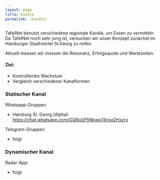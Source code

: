 ```yaml
---
layout: page
title: Kanäle
permalink: /kanäle/
---
```


TafelNet benutzt verschiedene regionale Kanäle, um Essen zu vermitteln. Da TafelNet noch sehr jung ist, versuchen wir unser Konzept zunächst im Hamburger Stadtviertel St.Georg zu reifen.

Aktuell messen wir messen die Resonanz, Erfolgsquote und Wartezeiten.

#### Ziel:
- Kontrolliertes Wachstum
- Vergleich verschiedener Kanalformen


### Statischer Kanal

Whatsapp-Gruppen:
* Hamburg St. Georg (Alpha): https://chat.whatsapp.com/GQRpSP5Nkwp74csq2Hxzrx

Telegram-Gruppen:
* folgt

### Dynamischer Kanal

Radar-App:
* folgt